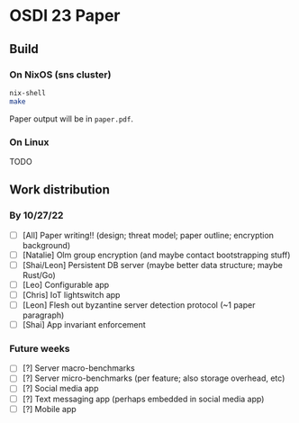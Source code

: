 # OSDI 23 Paper

## Build

### On NixOS (sns cluster)

```sh
nix-shell
make
```

Paper output will be in `paper.pdf`.

### On Linux

TODO

## Work distribution

### By 10/27/22

- [ ] [All] Paper writing!! (design; threat model; paper outline; encryption background)
- [ ] [Natalie] Olm group encryption (and maybe contact bootstrapping stuff)
- [ ] [Shai/Leon] Persistent DB server (maybe better data structure; maybe Rust/Go)
- [ ] [Leo] Configurable app
- [ ] [Chris] IoT lightswitch app
- [ ] [Leon] Flesh out byzantine server detection protocol (~1 paper paragraph)
- [ ] [Shai] App invariant enforcement

### Future weeks

- [ ] [?] Server macro-benchmarks
- [ ] [?] Server micro-benchmarks (per feature; also storage overhead, etc)
- [ ] [?] Social media app
- [ ] [?] Text messaging app (perhaps embedded in social media app)
- [ ] [?] Mobile app
